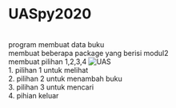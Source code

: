 # UASpy2020
<br>program membuat data buku 
<br>membuat beberapa package yang berisi modul2
<br>membuat pilihan 1,2,3,4
![UAS](https://user-images.githubusercontent.com/56877903/72674944-df675380-3aaf-11ea-8f27-f6a355b05f9e.PNG)
<br>1. pilihan 1 untuk melihat
<br>2. pilihan 2 untuk menambah buku
<br>3. pilihan 3 untuk mencari 
<br>4. pihian keluar
